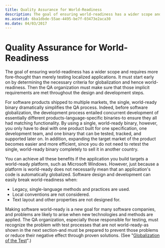 ```yaml
---
title: Quality Assurance for World-Readiness
description: The goal of ensuring world-readiness has a wider scope and requires more fore-thought than merely testing localized applications.
ms.assetid: 6ba1dbde-55ae-4495-be7f-03473e2aca30
ms.date: 04/03/2017
---
```


# Quality Assurance for World-Readiness

The goal of ensuring world-readiness has a wider scope and requires more fore-thought than merely testing localized applications. It must start early on by determining the necessary criteria for globalization and hence world-readiness. Then the QA organization must make sure that those implicit requirements are met throughout the design and development steps.

For software products shipped to multiple markets, the single, world-ready binary dramatically simplifies the QA process. Indeed, before software globalization, the development process entailed concurrent development of essentially different products-language-specific binaries-to ensure they all had matching functionality. By using a single, world-ready binary, however, you only have to deal with one product built for one specification, one development team, and one binary that can be tested, tracked, and supported later on. In addition, expanding the target market of the product becomes easier and more efficient, since you do not need to retest the single, world-ready binary completely to sell it in another country.

You can achieve all these benefits if the application you build targets a world-ready platform, such as Microsoft Windows. However, just because a platform is world-ready does not necessarily mean that an application's code is automatically globalized. Software design and development can easily break world-readiness when:

-   Legacy, single-language methods and practices are used.
-   Local conventions are not considered.
-   Text layout and other properties are not designed for.

Making software world-ready is a new goal for many software companies, and problems are likely to arise when new technologies and methods are applied. The QA organization, especially those responsible for testing, must recognize the problem with test processes that are not world-ready-as shown in the next section-and must be prepared to prevent those problems or reduce their negative effect through proven solutions. (See "[Globalization of the Test](globalization-of-the-test.md)".)


